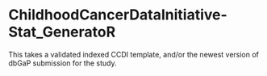 # ChildhoodCancerDataInitiative-Stat_GeneratoR
This takes a validated indexed CCDI template, and/or the newest version of dbGaP submission for the study.
